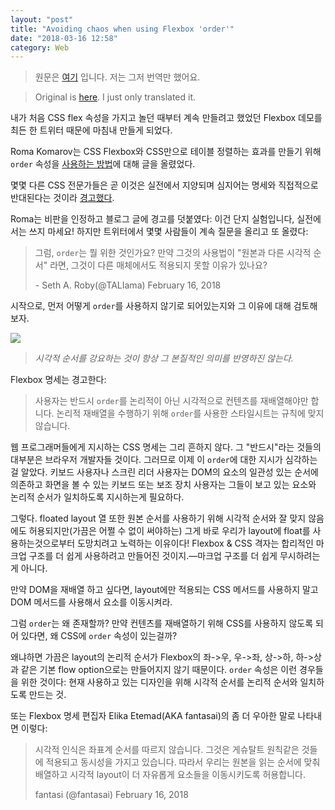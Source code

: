 ```yaml
---
layout: "post"
title: "Avoiding chaos when using Flexbox 'order'"
date: "2018-03-16 12:58"
category: Web
---
```


> 원문은 [여기](https://codepen.io/AmeliaBR/post/avoiding-chaos-when-using-flexbox-order) 입니다. 저는 그저 번역만 했어요.

> Original is [here](https://codepen.io/AmeliaBR/post/avoiding-chaos-when-using-flexbox-order). I just only translated it.

내가 처음 CSS flex 속성을 가지고 놀던 때부터 계속 만들려고 했었던 Flexbox 데모를 최든 한 트위터 때문에 마침내 만들게 되었다.

Roma Komarov는 CSS Flexbox와 CSS만으로 테이블 정렬하는 효과를 만들기 위해 `order` 속성을 [사용하는 방법](http://kizu.ru/en/blog/variable-order/)에 대해 글을 올렸었다.

몇몇 다른 CSS 전문가들은 곧 이것은 실전에서 지양되며 심지어는 명세와 직접적으로 반대된다는 것이라 [경고했다](https://twitter.com/jensimmons/status/964360059923742720).

Roma는 비판을 인정하고 블로그 글에 경고를 덧붙였다: 이건 단지 실험입니다, 실전에서는 쓰지 마세요! 하지만 트위터에서 몇몇 사람들이 계속 질문을 올리고 또 올렸다:

> 그럼, `order`는 뭘 위한 것인가요? 만약 그것의 사용법이 "원본과 다른 시각적 순서" 라면, 그것이 다른 매체에서도 적용되지 못할 이유가 있나요?
> 
> \- Seth A. Roby(@TALIama) February 16, 2018

시작으로, 먼저 어떻게 `order`를 사용하지 않기로 되어있는지와 그 이유에 대해 검토해보자.

![](https://upload.wikimedia.org/wikipedia/commons/thumb/9/9d/Color-coded_bookcase_%283254322054%29.jpg/526px-Color-coded_bookcase_%283254322054%29.jpg)
> _시각적 순서를 강요하는 것이 항상 그 본질적인 의미를 반영하진 않는다._

Flexbox 명세는 경고한다:
> 사용자는 반드시 `order`를 논리적이 아닌 시각적으로 컨텐츠를 재배열해야만 합니다. 논리적 재배열을 수행하기 위해 `order`를 사용한 스타일시트는 규칙에 맞지 않습니다.

웹 프로그래머들에게 지시하는 CSS 명세는 그리 흔하지 않다. 그 "반드시"라는 것들의 대부분은 브라우저 개발자들 것이다. 그러므로 이제 이 `order`에 대한 지시가 심각하는 걸 알았다. 키보드 사용자나 스크린 리더 사용자는 DOM의 요소의 일관성 있는 순서에 의존하고 화면을 볼 수 있는 키보드 또는 보조 장치 사용자는 그들이 보고 있는 요소와 논리적 순서가 일치하도록 지시하는게 필요하다.

그렇다. floated layout 열 또한 원본 순서를 사용하기 위해 시각적 순서와 잘 맞지 않음에도 허용되지만(가끔은 어쩔 수 없이 써야하는) 그게 바로 우리가 layout에 float를 사용하는것으로부터 도망치려고 노력하는 이유이다! Flexbox & CSS 격자는 합리적인 마크업 구조를 더 쉽게 사용하려고 만들어진 것이지.&mdash;마크업 구조를 더 쉽게 무시하려는게 아니다.

만약 DOM을 재배열 하고 싶다면, layout에만 적용되는 CSS 메서드를 사용하지 말고 DOM 메서드를 사용해서 요소를 이동시켜라.

그럼 `order`는 왜 존재할까? 만약 컨텐츠를 재배열하기 위해 CSS를 사용하지 않도록 되어 있다면, 왜 CSS에 `order` 속성이 있는걸까?

왜냐하면 가끔은 layout의 논리적 순서가 Flexbox의 좌->우, 우->좌, 상->하, 하->상 과 같은 기본 flow option으로는 만들어지지 않기 때문이다. `order` 속성은 이런 경우들을 위한 것이다: 현재 사용하고 있는 디자인을 위해 시각적 순서를 논리적 순서와 일치하도록 만드는 것.

또는 Flexbox 명세 편집자 Elika Etemad(AKA fantasai)의 좀 더 우아한 말로 나타내면 이렇다:
> 시각적 인식은 좌표계 순서를 따르지 않습니다. 그것은 게슈탈트 원칙같은 것들에 적용되고 동시성을 가지고 있습니다. 따라서 우리는 원본을 읽는 순서에 맞춰 배열하고 시각적 layout이 더 자유롭게 요소들을 이동시키도록 허용합니다.
>
> fantasi (@fantasai) February 16, 2018

